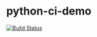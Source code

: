 # python-ci-demo
[![Build Status](https://travis-ci.org/MariaBVS/python-ci-demo.svg?branch=master)](https://travis-ci.org/MariaBVS/python-ci-demo)
